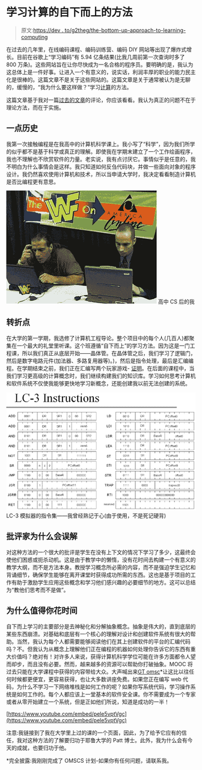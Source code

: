 # 学习计算的自下而上的方法

> 原文:[https://dev . to/g2theg/the-bottom-up-approach-to-learning-computing](https://dev.to/g2theg/the-bottom-up-approach-to-learning-computing)

在过去的几年里，在线编码课程、编码训练营、编码 DIY 网站等出现了爆炸式增长。目前在谷歌上“学习编码”有 5.94 亿条结果(比我几周前第一次查询时多了 800 万条)。这些网站旨在让你尽快成为一名合格的程序员。要明确的是，我认为这总体上是一件好事。让进入一个有意义的，说实话，利润丰厚的职业的能力民主化是很棒的。这篇文章不是关于这些网站的。这篇文章是关于通常被认为是无聊的，缓慢的，“我为什么要这样做？”学习[计算](https://en.wikipedia.org/wiki/Computing)的方法。

这篇文章基于我对一篇[过去的文章](https://dev.to/pbeekums/teach-writing-code-first)的评论，你应该看看。我认为真正的问题不在于理论方法，而在于实施。

## 一点历史

我第一次接触编程是在我高中的计算机科学课上。我小写了“科学”，因为我们所学的似乎都不是基于科学或真正的理解。即使我在学期末建立了一个工作绘画程序，我也不理解也不欣赏软件的力量。老实说，我有点讨厌它。事情似乎是任意的，我不明白为什么事情会是这样。我只知道如何反刍代码块，并做一些面向对象的程序设计。我仍然喜欢使用计算机和技术，所以当申请大学时，我决定看看制造计算机是否比编程更有意思。

[![struggling to use computer](img/4c07a7851d181694aae4f6c8c6960b40.png)](https://res.cloudinary.com/practicaldev/image/fetch/s--vauQeoiw--/c_limit%2Cf_auto%2Cfl_progressive%2Cq_66%2Cw_880/https://i.imgur.com/LtYPWbk.gif) 
高中 CS 后的我

## 转折点

在大学的第一学期，我选修了计算机工程导论。整个项目中的每个人(几百人)都聚集在一个最大的礼堂里听课。这个班遵循“自下而上”的学习方法。因为这是一门工程课，所以我们真正从底层开始——晶体管。在晶体管之后，我们学习了逻辑门，然后是数字电路元件(加法器、多路复用器等)。)，然后是指令处理，最后是汇编编程。在学期结束之前，我们正在汇编写两个玩家游戏- [证明](http://users.ece.utexas.edu/~patt/13f.306/LabAssignments/Project4/PA4_coverpage.html)。在后面的课程中，当我们学习更高级的计算概念时，我们继续构建我们的知识库。学习如何思考计算机和软件系统不仅使我能够更快地学习新概念，还能创建我以前无法创建的系统。

[![lc-3 instruction set](img/1ce7212b13c2f4aaf7d2c6241ad4f7f6.png)](https://res.cloudinary.com/practicaldev/image/fetch/s--dsZJoLId--/c_limit%2Cf_auto%2Cfl_progressive%2Cq_66%2Cw_880/https://i.stack.imgur.com/0Prcs.gif)
LC-3 模拟器的指令集——我曾经熟记于心(由于使用，不是死记硬背)

## 批评家为什么会误解

对这种方法的一个很大的批评是学生在没有上下文的情况下学习了多少，这最终会使他们困惑或扼杀动机。这是由于教学中的懒惰，没有花时间去构建一个有意义的教学大纲，而不是方法本身。教授学习概念所必需的内容，而不是强迫学生记忆和背诵细节，确保学生能够在离开课堂时获得成功所需的东西。这也是基于项目的工作有助于激励学生应用这些概念和学习他们感兴趣的必要细节的地方。这可以总结为“教他们思考而不是做”。

## 为什么值得你花时间

自下而上学习的主要部分是去神秘化和分解抽象概念。抽象是伟大的，直到底层的某些东西崩溃。对基础和底层有一个核心的理解对设计和创建软件系统有很大的帮助。当然，我认为每个人都需要能够阅读他们在其上创建软件的平台的汇编代码吗？不。但我认为从概念上理解他们正在编程的机器如何处理你告诉它的东西有重大价值吗？绝对有！对许多人来说，获得计算机科学学位可能在许多方面都令人望而却步，而且没有必要。然而，越来越多的资源可以帮助你打破抽象。MOOC 将过去只能在大学课程中获得的内容带给大众。大声喊出来[GT omsc](https://www.omscs.gatech.edu)*让这比以往任何时候都更便宜，更容易获得，也让大多数讲座免费。如果您正在编写 web 代码，为什么不学习一下网络堆栈是如何工作的呢？如果你写系统代码，学习操作系统是如何工作的。每个人都应该上一堂基本的软件安全课。你不需要成为一个专家或者从零开始建立一个系统，但是正如他们所说，知道是成功的一半！

[https://www.youtube.com/embed/pele5vptVgc](https://www.youtube.com/embed/pele5vptVgc)

注意:我链接到了我在大学里上过的课的一个页面，因此，为了给予它应有的信任，我对这种方法的了解要归功于耶鲁大学的 Patt 博士。此外，我为什么会有今天的成就，也要归功于他。

*完全披露:我刚刚完成了 OMSCS 计划-如果你有任何问题，请联系我。
